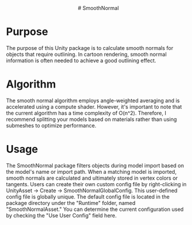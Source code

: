 <div align="center">
  # SmoothNormal
</div>

# Purpose
The purpose of this Unity package is to calculate smooth normals for objects that require outlining. In cartoon rendering, smooth normal information is often needed to achieve a good outlining effect.
# Algorithm
The smooth normal algorithm employs angle-weighted averaging and is accelerated using a compute shader. However, it's important to note that the current algorithm has a time complexity of O(n^2). Therefore, I recommend splitting your models based on materials rather than using submeshes to optimize performance.
# Usage
The SmoothNormal package filters objects during model import based on the model's name or import path. When a matching model is imported, smooth normals are calculated and ultimately stored in vertex colors or tangents. Users can create their own custom config file by right-clicking in UnityAsset -> Create -> SmoothNormalGlobalConfig. This user-defined config file is globally unique. The default config file is located in the package directory under the "Runtime" folder, named "SmoothNormalAsset." You can determine the current configuration used by checking the "Use User Config" field here.
